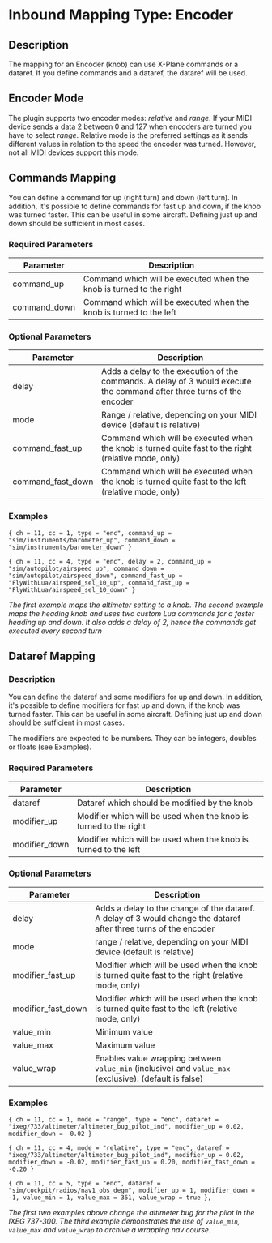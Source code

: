 # Inbound Mapping Type: Encoder

## Description

The mapping for an Encoder (knob) can use X-Plane commands or a dataref. If you define commands and a dataref, the
dataref will be used.

## Encoder Mode

The plugin supports two encoder modes: *relative* and *range*. If your MIDI device sends a data 2 between 0 and 127
when encoders are turned you have to select *range*. Relative mode is the preferred settings as it sends different 
values in relation to the speed the encoder was turned. However, not all MIDI devices support this mode.

## Commands Mapping

You can define a command for up (right turn) and down (left turn). In addition, it's possible to define commands for 
fast up and down, if the knob was turned faster. This can be useful in some aircraft. Defining just up and down should 
be sufficient in most cases.

### Required Parameters

| Parameter    | Description                                                         |
|--------------|---------------------------------------------------------------------|
| command_up   | Command which will be executed when the knob is turned to the right |
| command_down | Command which will be executed when the knob is turned to the left  |

### Optional Parameters

| Parameter         | Description                                                                                                            |
|-------------------|------------------------------------------------------------------------------------------------------------------------|
| delay             | Adds a delay to the execution of the commands. A delay of 3 would execute the command after three turns of the encoder |
| mode              | Range / relative, depending on your MIDI device (default is relative)                                                  |
| command_fast_up   | Command which will be executed when the knob is turned quite fast to the right (relative mode, only)                   |
| command_fast_down | Command which will be executed when the knob is turned quite fast to the left  (relative mode, only)                   |

### Examples

```
{ ch = 11, cc = 1, type = "enc", command_up = "sim/instruments/barometer_up", command_down = "sim/instruments/barometer_down" }

{ ch = 11, cc = 4, type = "enc", delay = 2, command_up = "sim/autopilot/airspeed_up", command_down = "sim/autopilot/airspeed_down", command_fast_up = "FlyWithLua/airspeed_sel_10_up", command_fast_up = "FlyWithLua/airspeed_sel_10_down" }
```
*The first example maps the altimeter setting to a knob. The second example maps the heading knob and uses two custom
Lua commands for a faster heading up and down. It also adds a delay of 2, hence the commands get executed every second turn*

## Dataref Mapping

### Description

You can define the dataref and some modifiers for up and down. In addition, it's possible to define modifiers for fast 
up and down, if the knob was turned faster. This can be useful in some aircraft. Defining just up and down should be 
sufficient in most cases.

The modifiers are expected to be numbers. They can be integers, doubles or floats (see Examples).

### Required Parameters

| Parameter     | Description                                                      |
|---------------|------------------------------------------------------------------|
| dataref       | Dataref which should be modified by the knob                     |
| modifier_up   | Modifier which will be used when the knob is turned to the right |
| modifier_down | Modifier which will be used when the knob is turned to the left  |

### Optional Parameters

| Parameter          | Description                                                                                                       |
|--------------------|-------------------------------------------------------------------------------------------------------------------|
| delay              | Adds a delay to the change of the dataref. A delay of 3 would change the dataref after three turns of the encoder |
| mode               | range / relative, depending on your MIDI device (default is relative)                                             |
| modifier_fast_up   | Modifier which will be used when the knob is turned quite fast to the right (relative mode, only)                 |
| modifier_fast_down | Modifier which will be used when the knob is turned quite fast to the left  (relative mode, only)                 |
| value_min          | Minimum value                                                                                                     |
| value_max          | Maximum value                                                                                                     |
| value_wrap         | Enables value wrapping between `value_min` (inclusive) and `value_max` (exclusive). (default is false)            |

### Examples

```
{ ch = 11, cc = 1, mode = "range", type = "enc", dataref = "ixeg/733/altimeter/altimeter_bug_pilot_ind", modifier_up = 0.02, modifier_down = -0.02 }

{ ch = 11, cc = 4, mode = "relative", type = "enc", dataref = "ixeg/733/altimeter/altimeter_bug_pilot_ind", modifier_up = 0.02, modifier_down = -0.02, modifier_fast_up = 0.20, modifier_fast_down = -0.20 }

{ ch = 11, cc = 5, type = "enc", dataref = "sim/cockpit/radios/nav1_obs_degm", modifier_up = 1, modifier_down = -1, value_min = 1, value_max = 361, value_wrap = true },
```
*The first two examples above change the altimeter bug for the pilot in the IXEG 737-300.
The third example demonstrates the use of `value_min`, `value_max` and `value_wrap` to archive a wrapping nav course.*
